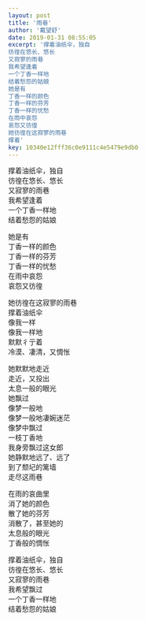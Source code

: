 ```yaml
---  
layout: post  
title: '雨巷'  
author: '戴望舒'  
date: 2019-01-31 08:55:05  
excerpt: '撑着油纸伞，独自
彷徨在悠长、悠长
又寂寥的雨巷
我希望逢着
一个丁香一样地
结着愁怨的姑娘
她是有
丁香一样的颜色
丁香一样的芬芳
丁香一样的忧愁
在雨中哀怨
哀怨又彷徨
她彷徨在这寂寥的雨巷
撑着'  
key: 10340e12fff36c0e9111c4e5479e9db0  
---  
```


撑着油纸伞，独自  
彷徨在悠长、悠长  
又寂寥的雨巷  
我希望逢着  
一个丁香一样地  
结着愁怨的姑娘  

她是有  
丁香一样的颜色  
丁香一样的芬芳  
丁香一样的忧愁  
在雨中哀怨  
哀怨又彷徨  

她彷徨在这寂寥的雨巷  
撑着油纸伞  
像我一样  
像我一样地  
默默彳亍着  
冷漠、凄清，又惆怅  

她默默地走近  
走近，又投出  
太息一般的眼光  
她飘过  
像梦一般地  
像梦一般地凄婉迷茫  
像梦中飘过  
一枝丁香地  
我身旁飘过这女郎  
她静默地远了、远了  
到了颓圮的篱墙  
走尽这雨巷  

在雨的哀曲里  
消了她的颜色  
散了她的芬芳  
消散了，甚至她的  
太息般的眼光  
丁香般的惆怅  

撑着油纸伞，独自  
彷徨在悠长、悠长  
又寂寥的雨巷  
我希望飘过  
一个丁香一样地  
结着愁怨的姑娘